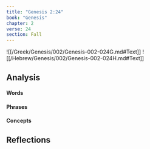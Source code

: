 ```yaml
---
title: "Genesis 2:24"
book: "Genesis"
chapter: 2
verse: 24
section: Fall
---
```

![[/Greek/Genesis/002/Genesis-002-024G.md#Text]]
![[/Hebrew/Genesis/002/Genesis-002-024H.md#Text]]

## Analysis

#### Words

#### Phrases

#### Concepts

## Reflections
